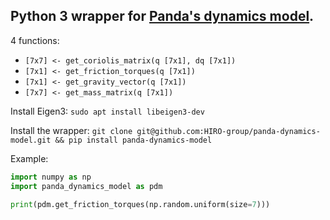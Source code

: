 Python 3 wrapper for [Panda's dynamics model](https://github.com/marcocognetti/FrankaEmikaPandaDynModel).
-
4 functions:
* `[7x7] <- get_coriolis_matrix(q [7x1], dq [7x1])`
* `[7x1] <- get_friction_torques(q [7x1])`
* `[7x1] <- get_gravity_vector(q [7x1])`
* `[7x7] <- get_mass_matrix(q [7x1])`


Install Eigen3: `sudo apt install libeigen3-dev`

Install the wrapper: `git clone git@github.com:HIRO-group/panda-dynamics-model.git && pip install panda-dynamics-model`

Example:
```python
import numpy as np
import panda_dynamics_model as pdm

print(pdm.get_friction_torques(np.random.uniform(size=7)))
```
